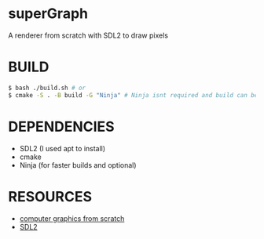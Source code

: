 # superGraph
A renderer from scratch with SDL2 to draw pixels

# BUILD
```bash
$ bash ./build.sh # or
$ cmake -S . -B build -G "Ninja" # Ninja isnt required and build can be changed
```

# DEPENDENCIES
- SDL2 (I used apt to install)
- cmake
- Ninja (for faster builds and optional)

# RESOURCES
- [computer graphics from scratch](https://gabrielgambetta.com/computer-graphics-from-scratch/)
- [SDL2](https://www.libsdl.org/)

